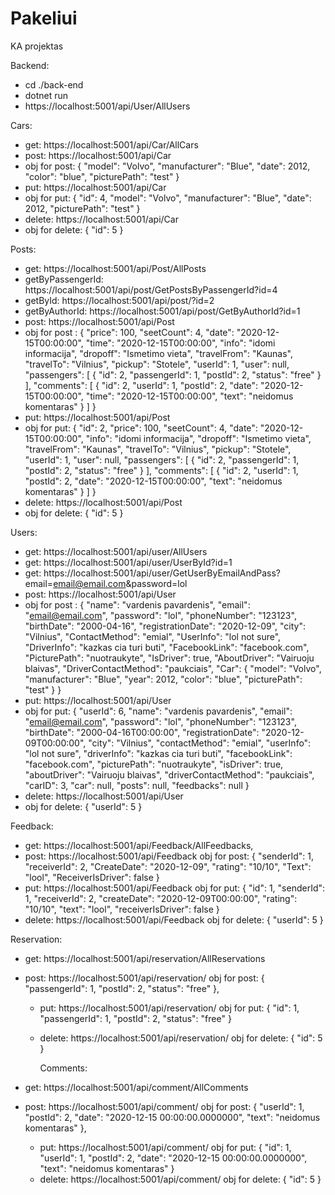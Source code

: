 # Pakeliui

KA projektas

Backend:

- cd ./back-end
- dotnet run
- https://localhost:5001/api/User/AllUsers

Cars:

- get: https://localhost:5001/api/Car/AllCars
- post: https://localhost:5001/api/Car
- obj for post: {
  "model": "Volvo",
  "manufacturer": "Blue",
  "date": 2012,
  "color": "blue",
  "picturePath": "test"
  }
- put: https://localhost:5001/api/Car
- obj for put: {
  "id": 4,
  "model": "Volvo",
  "manufacturer": "Blue",
  "date": 2012,
  "picturePath": "test"
  }
- delete: https://localhost:5001/api/Car
- obj for delete: { "id": 5 }

Posts:

- get: https://localhost:5001/api/Post/AllPosts
- getByPassengerId: https://localhost:5001/api/post/GetPostsByPassengerId?id=4
- getById: https://localhost:5001/api/post/?id=2
- getByAuthorId: https://localhost:5001/api/post/GetByAuthorId?id=1
- post: https://localhost:5001/api/Post
- obj for post : {
  "price": 100,
  "seetCount": 4,
  "date": "2020-12-15T00:00:00",
  "time": "2020-12-15T00:00:00",
  "info": "idomi informacija",
  "dropoff": "Ismetimo vieta",
  "travelFrom": "Kaunas",
  "travelTo": "Vilnius",
  "pickup": "Stotele",
  "userId": 1,
  "user": null,
  "passengers": [
  {
  "id": 2,
  "passengerId": 1,
  "postId": 2,
  "status": "free"
  }
  ],
  "comments": [
  {
  "id": 2,
  "userId": 1,
  "postId": 2,
  "date": "2020-12-15T00:00:00",
  "time": "2020-12-15T00:00:00",
  "text": "neidomus komentaras"
  }
  ]
  }
- put: https://localhost:5001/api/Post
- obj for put: {
  "id": 2,
  "price": 100,
  "seetCount": 4,
  "date": "2020-12-15T00:00:00",
  "info": "idomi informacija",
  "dropoff": "Ismetimo vieta",
  "travelFrom": "Kaunas",
  "travelTo": "Vilnius",
  "pickup": "Stotele",
  "userId": 1,
  "user": null,
  "passengers": [
  {
  "id": 2,
  "passengerId": 1,
  "postId": 2,
  "status": "free"
  }
  ],
  "comments": [
  {
  "id": 2,
  "userId": 1,
  "postId": 2,
  "date": "2020-12-15T00:00:00",
  "text": "neidomus komentaras"
  }
  ]
  }
- delete: https://localhost:5001/api/Post
- obj for delete: { "id": 5 }

Users:

- get: https://localhost:5001/api/user/AllUsers
- get: https://localhost:5001/api/user/UserById?id=1
- get: https://localhost:5001/api/user/GetUserByEmailAndPass?email=email@email.com&password=lol
- post: https://localhost:5001/api/User
- obj for post : {
  "name": "vardenis pavardenis",
  "email": "email@email.com",
  "password": "lol",
  "phoneNumber": "123123",
  "birthDate": "2000-04-16",
  "registrationDate": "2020-12-09",
  "city": "Vilnius",
  "ContactMethod": "emial",
  "UserInfo": "lol not sure",
  "DriverInfo": "kazkas cia turi buti",
  "FacebookLink": "facebook.com",
  "PicturePath": "nuotraukyte",
  "IsDriver": true,
  "AboutDriver": "Vairuoju blaivas",
  "DriverContactMethod": "paukciais",
  "Car": {
  "model": "Volvo",
  "manufacturer": "Blue",
  "year": 2012,
  "color": "blue",
  "picturePath": "test"
  }
  }
- put: https://localhost:5001/api/User
- obj for put: {
  "userId": 6,
  "name": "vardenis pavardenis",
  "email": "email@email.com",
  "password": "lol",
  "phoneNumber": "123123",
  "birthDate": "2000-04-16T00:00:00",
  "registrationDate": "2020-12-09T00:00:00",
  "city": "Vilnius",
  "contactMethod": "emial",
  "userInfo": "lol not sure",
  "driverInfo": "kazkas cia turi buti",
  "facebookLink": "facebook.com",
  "picturePath": "nuotraukyte",
  "isDriver": true,
  "aboutDriver": "Vairuoju blaivas",
  "driverContactMethod": "paukciais",
  "carID": 3,
  "car": null,
  "posts": null,
  "feedbacks": null
  }
- delete: https://localhost:5001/api/User
- obj for delete: { "userId": 5 }

Feedback:

- get: https://localhost:5001/api/Feedback/AllFeedbacks,
- post: https://localhost:5001/api/Feedback
  obj for post: {
  "senderId": 1,
  "receiverId": 2,
  "CreateDate": "2020-12-09",
  "rating": "10/10",
  "Text": "lool",
  "ReceiverIsDriver": false
  }
- put: https://localhost:5001/api/Feedback
  obj for put: {
  "id": 1,
  "senderId": 1,
  "receiverId": 2,
  "createDate": "2020-12-09T00:00:00",
  "rating": "10/10",
  "text": "lool",
  "receiverIsDriver": false
  }
- delete: https://localhost:5001/api/Feedback
  obj for delete: { "userId": 5 }

Reservation:

- get: https://localhost:5001/api/reservation/AllReservations
- post: https://localhost:5001/api/reservation/
  obj for post: {
  "passengerId": 1,
  "postId": 2,
  "status": "free"
  },

  - put: https://localhost:5001/api/reservation/
    obj for put: {
    "id": 1,
    "passengerId": 1,
    "postId": 2,
    "status": "free"
    }
  - delete: https://localhost:5001/api/reservation/
    obj for delete: { "id": 5 }

    Comments:

- get: https://localhost:5001/api/comment/AllComments
- post: https://localhost:5001/api/comment/
  obj for post: {
  "userId": 1,
  "postId": 2,
  "date": "2020-12-15 00:00:00.0000000",
  "text": "neidomus komentaras"
  },
  - put: https://localhost:5001/api/comment/
    obj for put: {
    "id": 1,
    "userId": 1,
    "postId": 2,
    "date": "2020-12-15 00:00:00.0000000",
    "text": "neidomus komentaras"
    }
  - delete: https://localhost:5001/api/comment/
    obj for delete: { "id": 5 }
